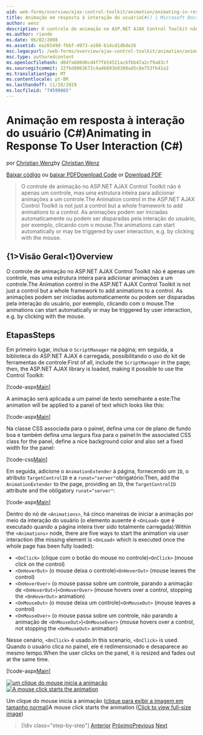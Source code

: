 ```yaml
---
uid: web-forms/overview/ajax-control-toolkit/animation/animating-in-response-to-user-interaction-cs
title: Animação em resposta à interação do usuárioC#() | Microsoft Docs
author: wenz
description: O controle de animação no ASP.NET AJAX Control Toolkit não é apenas um controle, mas uma estrutura inteira para adicionar animações a um controle. As animações podem Star...
ms.author: riande
ms.date: 06/02/2008
ms.assetid: ea26549d-fbbf-4973-a108-b14cd1d6de26
msc.legacyurl: /web-forms/overview/ajax-control-toolkit/animation/animating-in-response-to-user-interaction-cs
msc.type: authoredcontent
ms.openlocfilehash: d04fa680d0cd4f7fb54521ac6fbb47a2cf9a83cf
ms.sourcegitcommit: 22fbd8863672c4ad6693b8388ad5c8e753fb41a2
ms.translationtype: MT
ms.contentlocale: pt-BR
ms.lasthandoff: 11/28/2019
ms.locfileid: "74599865"
---
```

# <a name="animating-in-response-to-user-interaction-c"></a><span data-ttu-id="32134-104">Animação em resposta à interação do usuário (C#)</span><span class="sxs-lookup"><span data-stu-id="32134-104">Animating in Response To User Interaction (C#)</span></span>

<span data-ttu-id="32134-105">por [Christian Wenz](https://github.com/wenz)</span><span class="sxs-lookup"><span data-stu-id="32134-105">by [Christian Wenz](https://github.com/wenz)</span></span>

<span data-ttu-id="32134-106">[Baixar código](https://download.microsoft.com/download/f/9/a/f9a26acd-8df4-4484-8a18-199e4598f411/Animation6.cs.zip) ou [baixar PDF](https://download.microsoft.com/download/6/7/1/6718d452-ff89-4d3f-a90e-c74ec2d636a3/animation6CS.pdf)</span><span class="sxs-lookup"><span data-stu-id="32134-106">[Download Code](https://download.microsoft.com/download/f/9/a/f9a26acd-8df4-4484-8a18-199e4598f411/Animation6.cs.zip) or [Download PDF](https://download.microsoft.com/download/6/7/1/6718d452-ff89-4d3f-a90e-c74ec2d636a3/animation6CS.pdf)</span></span>

> <span data-ttu-id="32134-107">O controle de animação no ASP.NET AJAX Control Toolkit não é apenas um controle, mas uma estrutura inteira para adicionar animações a um controle.</span><span class="sxs-lookup"><span data-stu-id="32134-107">The Animation control in the ASP.NET AJAX Control Toolkit is not just a control but a whole framework to add animations to a control.</span></span> <span data-ttu-id="32134-108">As animações podem ser iniciadas automaticamente ou podem ser disparadas pela interação do usuário, por exemplo, clicando com o mouse.</span><span class="sxs-lookup"><span data-stu-id="32134-108">The animations can start automatically or may be triggered by user interaction, e.g. by clicking with the mouse.</span></span>

## <a name="overview"></a><span data-ttu-id="32134-109">{1&gt;Visão Geral&lt;1}</span><span class="sxs-lookup"><span data-stu-id="32134-109">Overview</span></span>

<span data-ttu-id="32134-110">O controle de animação no ASP.NET AJAX Control Toolkit não é apenas um controle, mas uma estrutura inteira para adicionar animações a um controle.</span><span class="sxs-lookup"><span data-stu-id="32134-110">The Animation control in the ASP.NET AJAX Control Toolkit is not just a control but a whole framework to add animations to a control.</span></span> <span data-ttu-id="32134-111">As animações podem ser iniciadas automaticamente ou podem ser disparadas pela interação do usuário, por exemplo, clicando com o mouse.</span><span class="sxs-lookup"><span data-stu-id="32134-111">The animations can start automatically or may be triggered by user interaction, e.g. by clicking with the mouse.</span></span>

## <a name="steps"></a><span data-ttu-id="32134-112">Etapas</span><span class="sxs-lookup"><span data-stu-id="32134-112">Steps</span></span>

<span data-ttu-id="32134-113">Em primeiro lugar, inclua o `ScriptManager` na página; em seguida, a biblioteca do ASP.NET AJAX é carregada, possibilitando o uso do kit de ferramentas de controle:</span><span class="sxs-lookup"><span data-stu-id="32134-113">First of all, include the `ScriptManager` in the page; then, the ASP.NET AJAX library is loaded, making it possible to use the Control Toolkit:</span></span>

[!code-aspx[Main](animating-in-response-to-user-interaction-cs/samples/sample1.aspx)]

<span data-ttu-id="32134-114">A animação será aplicada a um painel de texto semelhante a este:</span><span class="sxs-lookup"><span data-stu-id="32134-114">The animation will be applied to a panel of text which looks like this:</span></span>

[!code-aspx[Main](animating-in-response-to-user-interaction-cs/samples/sample2.aspx)]

<span data-ttu-id="32134-115">Na classe CSS associada para o painel, defina uma cor de plano de fundo boa e também defina uma largura fixa para o painel:</span><span class="sxs-lookup"><span data-stu-id="32134-115">In the associated CSS class for the panel, define a nice background color and also set a fixed width for the panel:</span></span>

[!code-css[Main](animating-in-response-to-user-interaction-cs/samples/sample3.css)]

<span data-ttu-id="32134-116">Em seguida, adicione o `AnimationExtender` à página, fornecendo um `ID`, o atributo `TargetControlID` e a `runat="server"`obrigatório:</span><span class="sxs-lookup"><span data-stu-id="32134-116">Then, add the `AnimationExtender` to the page, providing an `ID`, the `TargetControlID` attribute and the obligatory `runat="server"`:</span></span>

[!code-aspx[Main](animating-in-response-to-user-interaction-cs/samples/sample4.aspx)]

<span data-ttu-id="32134-117">Dentro do nó de `<Animations>`, há cinco maneiras de iniciar a animação por meio da interação do usuário (o elemento ausente é `<OnLoad>` que é executado quando a página inteira tiver sido totalmente carregada):</span><span class="sxs-lookup"><span data-stu-id="32134-117">Within the `<Animations>` node, there are five ways to start the animation via user interaction (the missing element is `<OnLoad>` which is executed once the whole page has been fully loaded):</span></span>

- <span data-ttu-id="32134-118">`<OnClick>` (clique com o botão do mouse no controle)</span><span class="sxs-lookup"><span data-stu-id="32134-118">`<OnClick>` (mouse click on the control)</span></span>
- <span data-ttu-id="32134-119">`<OnHoverOut>` (o mouse deixa o controle)</span><span class="sxs-lookup"><span data-stu-id="32134-119">`<OnHoverOut>` (mouse leaves the control)</span></span>
- <span data-ttu-id="32134-120">`<OnHoverOver>` (o mouse passa sobre um controle, parando a animação de `<OnHoverOut>`)</span><span class="sxs-lookup"><span data-stu-id="32134-120">`<OnHoverOver>` (mouse hovers over a control, stopping the `<OnHoverOut>` animation)</span></span>
- <span data-ttu-id="32134-121">`<OnMouseOut>` (o mouse deixa um controle)</span><span class="sxs-lookup"><span data-stu-id="32134-121">`<OnMouseOut>` (mouse leaves a control)</span></span>
- <span data-ttu-id="32134-122">`<OnMouseOver>` (o mouse passa sobre um controle, não parando a animação de `<OnMouseOut>`)</span><span class="sxs-lookup"><span data-stu-id="32134-122">`<OnMouseOver>` (mouse hovers over a control, not stopping the `<OnMouseOut>` animation)</span></span>

<span data-ttu-id="32134-123">Nesse cenário, `<OnClick>` é usado.</span><span class="sxs-lookup"><span data-stu-id="32134-123">In this scenario, `<OnClick>` is used.</span></span> <span data-ttu-id="32134-124">Quando o usuário clica no painel, ele é redimensionado e desaparece ao mesmo tempo.</span><span class="sxs-lookup"><span data-stu-id="32134-124">When the user clicks on the panel, it is resized and fades out at the same time.</span></span>

[!code-aspx[Main](animating-in-response-to-user-interaction-cs/samples/sample5.aspx)]

<span data-ttu-id="32134-125">[![um clique do mouse inicia a animação](animating-in-response-to-user-interaction-cs/_static/image2.png)](animating-in-response-to-user-interaction-cs/_static/image1.png)</span><span class="sxs-lookup"><span data-stu-id="32134-125">[![A mouse click starts the animation](animating-in-response-to-user-interaction-cs/_static/image2.png)](animating-in-response-to-user-interaction-cs/_static/image1.png)</span></span>

<span data-ttu-id="32134-126">Um clique do mouse inicia a animação ([clique para exibir a imagem em tamanho normal](animating-in-response-to-user-interaction-cs/_static/image3.png))</span><span class="sxs-lookup"><span data-stu-id="32134-126">A mouse click starts the animation ([Click to view full-size image](animating-in-response-to-user-interaction-cs/_static/image3.png))</span></span>

> [!div class="step-by-step"]
> <span data-ttu-id="32134-127">[Anterior](picking-one-animation-out-of-a-list-cs.md)
> [Próximo](disabling-actions-during-animation-cs.md)</span><span class="sxs-lookup"><span data-stu-id="32134-127">[Previous](picking-one-animation-out-of-a-list-cs.md)
[Next](disabling-actions-during-animation-cs.md)</span></span>
